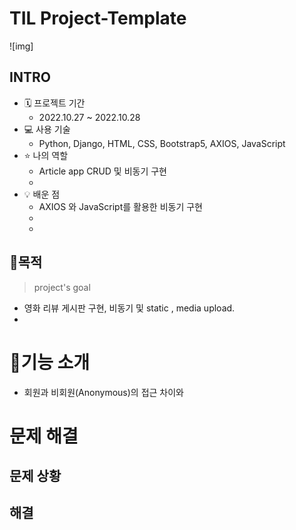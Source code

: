 # TIL Project-Template

![img]

## INTRO

- 🗓 프로젝트 기간
  - 2022.10.27 ~ 2022.10.28
- 💻 사용 기술
  - Python, Django, HTML, CSS, Bootstrap5, AXIOS, JavaScript
- ⭐ 나의 역할
  - Article app CRUD 및 비동기 구현
  - 
- 💡 배운 점
  - AXIOS 와 JavaScript를 활용한 비동기 구현
  - 
  - 



## 🚩목적

> project's goal

- 영화 리뷰 게시판 구현, 비동기 및 static , media upload.
- 



# 🧾기능 소개

- 회원과 비회원(Anonymous)의 접근 차이와 

# 문제 해결

## 문제 상황





## 해결



```python

```